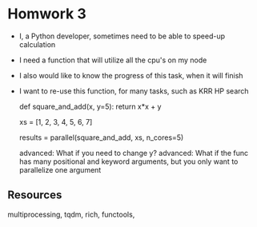 

# Homwork 3

* I, a Python developer, sometimes need to be able to speed-up calculation
* I need a function that will utilize all the cpu's on my node
* I also would like to know the progress of this task, when it will finish
* I want to re-use this function, for many tasks, such as KRR HP search


    def square_and_add(x, y=5):
        return x*x + y

    xs = [1, 2, 3, 4, 5, 6, 7]

    results = parallel(square_and_add, xs, n_cores=5)

    advanced: What if you need to change y?
    advanced: What if the func has many positional and keyword arguments, but you only want to parallelize one argument


## Resources

multiprocessing, tqdm, rich, functools,

